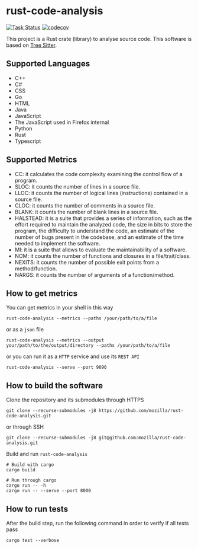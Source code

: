 # rust-code-analysis

[![Task Status](https://community-tc.services.mozilla.com/api/github/v1/repository/mozilla/rust-code-analysis/master/badge.svg)](https://community-tc.services.mozilla.com/api/github/v1/repository/mozilla/rust-code-analysis/master/latest)
[![codecov](https://codecov.io/gh/mozilla/rust-code-analysis/branch/master/graph/badge.svg)](https://codecov.io/gh/mozilla/rust-code-analysis)

This project is a Rust crate (library) to analyse source code. This software is based on [Tree Sitter](https://github.com/tree-sitter/tree-sitter).

## Supported Languages

* C++
* C#
* CSS
* Go
* HTML
* Java
* JavaScript
* The JavaScript used in Firefox internal
* Python
* Rust
* Typescript

## Supported Metrics

- CC: it calculates the code complexity examining the
control flow of a program.
- SLOC: it counts the number of lines in a source file.
- LLOC: it counts the number of logical lines (instructions) contained in a source file.
- CLOC: it counts the number of comments in a source file.
- BLANK: it counts the number of blank lines in a source file.
- HALSTEAD: it is a suite that provides a series of information, such as the effort required to maintain the analyzed code, the size in bits to store the program, the difficulty to understand the code, an estimate of the number of bugs present in the codebase, and an estimate of the time needed to implement the software.
- MI: it is a suite that allows to evaluate the maintainability of a software.
- NOM: it counts the number of functions and closures in a file/trait/class.
- NEXITS: it counts the number of possible exit points from a method/function.
- NARGS: it counts the number of arguments of a function/method.

## How to get metrics

You can get metrics in your shell in this way

```
rust-code-analysis --metrics --paths /your/path/to/a/file
```

or as a `json` file

```
rust-code-analysis --metrics --output your/path/to/the/output/directory --paths /your/path/to/a/file
```

or you can run it as a `HTTP` service and use its `REST API`


```
rust-code-analysis --serve --port 9090
```


## How to build the software

Clone the repository and its submodules through HTTPS

```
git clone --recurse-submodules -j8 https://github.com/mozilla/rust-code-analysis.git
```

or through SSH

```
git clone --recurse-submodules -j8 git@github.com:mozilla/rust-code-analysis.git
```

Build and run `rust-code-analysis`

```console
# Build with cargo
cargo build

# Run through cargo
cargo run -- -h
cargo run -- --serve --port 8000
```

## How to run tests

After the build step, run the following command in order to verify if all tests pass

```
cargo test --verbose
```
